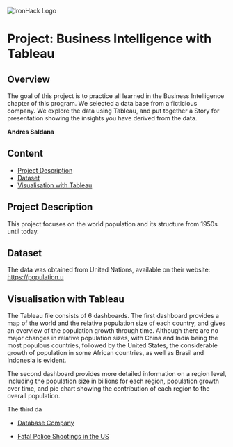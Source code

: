 ![IronHack Logo](https://s3-eu-west-1.amazonaws.com/ih-materials/uploads/upload_d5c5793015fec3be28a63c4fa3dd4d55.png)

# Project: Business Intelligence with Tableau

## Overview
The goal of this project is  to practice all learned in the Business Intelligence chapter of this program. We selected a 
data base from a ficticious company. 
 We explore the data using Tableau, and put together a Story for presentation showing the insights you have derived from the data. 

**Andres Saldana**

## Content
* [Project Description](#project-description) 
* [Dataset](#dataset)
* [Visualisation with Tableau](#visualisation-with-tableau)

## Project Description
This project focuses on the world population and its structure from 1950s until today.


## Dataset

The data was obtained from United Nations, available on their website: https://population.u

## Visualisation with Tableau

The Tableau file consists of 6 dashboards. The first dashboard provides a map of the world and the relative 
population size of each country, and gives an overview of the population growth through time. Although there
 are no major changes in relative population sizes, with China and India being the most populous countries, followed by the
 United States, the considerable growth of population in some African countries, as well as Brasil and Indonesia is evident. 

The second dashboard provides more detailed information on a region level, including the population size in 
billions for each region, population growth over time, and pie chart showing the contribution of each region to the overall population. 

The third da


* [Database Company](https://www.dropbox.com/s/3czfpe0njsq868q/employees_mod.sql?dl=0)


* [Fatal Police Shootings in the US](https://www.kaggle.com/kwullum/fatal-police-shootings-in-the-us?select=PercentagePeopleBelowPovertyLevel.csv)